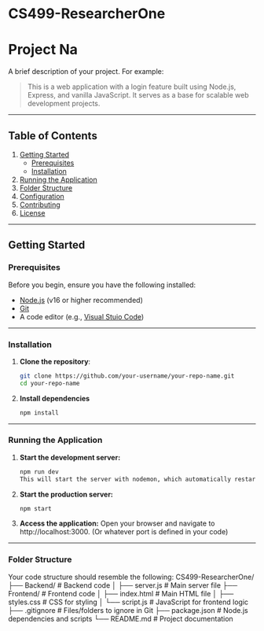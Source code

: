 # CS499-ResearcherOne
# Project Na

A brief description of your project. For example:
> This is a web application with a login feature built using Node.js, Express, and vanilla JavaScript. It serves as a base for scalable web development projects.

---

## Table of Contents
1. [Getting Started](#getting-started)
   - [Prerequisites](#prerequisites)
   - [Installation](#installation)
2. [Running the Application](#running-the-application)
3. [Folder Structure](#folder-structure)
4. [Configuration](#configuration)
5. [Contributing](#contributing)
6. [License](#license)

---

## Getting Started

### Prerequisites
Before you begin, ensure you have the following installed:
- [Node.js](https://nodejs.org/) (v16 or higher recommended)
- [Git](https://git-scm.com/)
- A code editor (e.g., [Visual Stuio Code](https://code.visualstudio.com/))

---

### Installation
1. **Clone the repository**:
   ```bash
   git clone https://github.com/your-username/your-repo-name.git
   cd your-repo-name
2. **Install dependencies**
    ```bash
    npm install

---

### Running the Application
1. **Start the development server:**
    ```bash
    npm run dev
    This will start the server with nodemon, which automatically restarts the server when files change.

2. **Start the production server:**
    ```bash
    npm start

3. **Access the application:**
    Open your browser and navigate to http://localhost:3000. (Or whatever port is defined in your code)

---

### Folder Structure
Your code structure should resemble the following:
CS499-ResearcherOne/
    ├── Backend/                  # Backend code
    │   ├── server.js             # Main server file 
    ├── Frontend/                 # Frontend code
    │   ├── index.html            # Main HTML file
    │   ├── styles.css            # CSS for styling
    │   └── script.js             # JavaScript for frontend logic
    ├── .gitignore                # Files/folders to ignore in Git
    ├── package.json              # Node.js dependencies and scripts
    └── README.md                 # Project documentation

